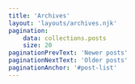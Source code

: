 ```yaml
---
title: 'Archives'
layout: 'layouts/archives.njk'
pagination:
    data: collections.posts
    size: 20
paginationPrevText: 'Newer posts'
paginationNextText: 'Older posts'
paginationAnchor: '#post-list'
---
```




